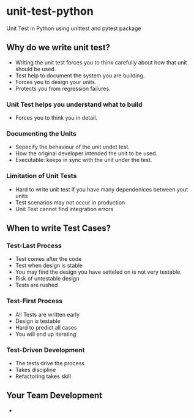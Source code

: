 # unit-test-python
Unit Test in Python using unittest and pytest package

## Why do we write unit test?
- Writing the unit test forces you to think carefully about how that unit should be used.
- Test help to document the system you are building.
- Forces you to design your units.
- Protects you from regression failures.

### Unit Test helps you understand what to build

- Forces you to think you in detail.

### Documenting the Units

- Sepecify the behaviour of the unit undet test.
- How the original developer intended the unit to be used.
- Executable: keeps in sync with the unit under the test.

<!-- ### Design the units
-  -->

### Limitation of Unit Tests
- Hard to write unit test if you have many dependenices between yout units
- Test scenarios may not occur in production
- Unit Test cannot find integration errors

## When to write Test Cases?

### Test-Last Process

- Test comes after the code
- Test when design is stable
- You may find the design you have setteled on is not very testable.
- Risk of untestable design
- Tests are rushed

### Test-First Process

- All Tests are written early
- Design is testable
- Hard to predict all cases
- You will end up iterating

### Test-Driven Development

- The tests drive the process
- Takes discipline
- Refactoring takes skill


## Your Team Development
-  

